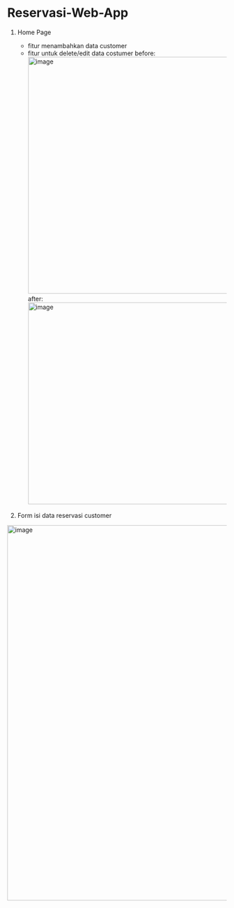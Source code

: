 # Reservasi-Web-App
1. Home Page
   - fitur menambahkan data customer
   - fitur untuk delete/edit data costumer
     before:
     <img width="1729" height="542" alt="image" src="https://github.com/user-attachments/assets/107261c2-934c-4d3b-aa36-a6e4aecc4468" />
     after:
     <img width="1729" height="462" alt="image" src="https://github.com/user-attachments/assets/4e140a47-1b15-4eda-8369-e2d674165b79" />


3. Form isi data reservasi customer
<img width="636" height="859" alt="image" src="https://github.com/user-attachments/assets/51b89562-367f-4f60-b8a1-743a8cea3406" />

